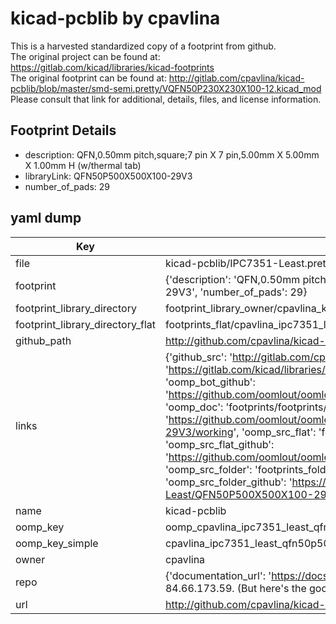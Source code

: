 # kicad-pcblib by cpavlina  
This is a harvested standardized copy of a footprint from github.  
The original project can be found at:  
https://gitlab.com/kicad/libraries/kicad-footprints  
The original footprint can be found at:
http://gitlab.com/cpavlina/kicad-pcblib/blob/master/smd-semi.pretty/VQFN50P230X230X100-12.kicad_mod
Please consult that link for additional, details, files, and license information.  
## Footprint Details
* description: QFN,0.50mm pitch,square;7 pin X 7 pin,5.00mm X 5.00mm X 1.00mm H (w/thermal tab)  
* libraryLink: QFN50P500X500X100-29V3  
* number_of_pads: 29  
## yaml dump  
| Key | Value |  
| --- | --- |  
| file | kicad-pcblib/IPC7351-Least.pretty/QFN50P500X500X100-29V3.kicad_mod |  
| footprint | {'description': 'QFN,0.50mm pitch,square;7 pin X 7 pin,5.00mm X 5.00mm X 1.00mm H (w/thermal tab)', 'libraryLink': 'QFN50P500X500X100-29V3', 'number_of_pads': 29} |  
| footprint_library_directory | footprint_library_owner/cpavlina_kicad-pcblib |  
| footprint_library_directory_flat | footprints_flat/cpavlina_ipc7351_least_qfn50p500x500x100_29v3/working |  
| github_path | http://github.com/cpavlina/kicad-pcblib/blob/master/IPC7351-Least.pretty/QFN50P500X500X100-29V3.kicad_mod |  
| links | {'github_src': 'http://gitlab.com/cpavlina/kicad-pcblib/blob/master/smd-semi.pretty/VQFN50P230X230X100-12.kicad_mod', 'github_src_repo': 'https://gitlab.com/kicad/libraries/kicad-footprints', 'oomp_bot': 'footprints/cpavlina_ipc7351_least_qfn50p500x500x100_29v3/working', 'oomp_bot_github': 'https://github.com/oomlout/oomlout_oomp_footprint_bot/tree/main/footprints/cpavlina_ipc7351_least_qfn50p500x500x100_29v3/working', 'oomp_doc': 'footprints/footprints/cpavlina/IPC7351-Least/QFN50P500X500X100-29V3/working/', 'oomp_doc_github': 'https://github.com/oomlout/oomlout_oomp_footprint_doc/tree/main/footprints/footprints/cpavlina/IPC7351-Least/QFN50P500X500X100-29V3/working', 'oomp_src_flat': 'footprints_flat/footprints_flat/cpavlina_ipc7351_least_qfn50p500x500x100_29v3/working', 'oomp_src_flat_github': 'https://github.com/oomlout/oomlout_oomp_footprint_src/tree/main/footprints_flat/cpavlina_ipc7351_least_qfn50p500x500x100_29v3/working', 'oomp_src_folder': 'footprints_folder/footprints_folder/cpavlina/IPC7351-Least/QFN50P500X500X100-29V3/working', 'oomp_src_folder_github': 'https://github.com/oomlout/oomlout_oomp_footprint_src/tree/main/footprints_folder/cpavlina/IPC7351-Least/QFN50P500X500X100-29V3/working'} |  
| name | kicad-pcblib |  
| oomp_key | oomp_cpavlina_ipc7351_least_qfn50p500x500x100_29v3 |  
| oomp_key_simple | cpavlina_ipc7351_least_qfn50p500x500x100_29v3 |  
| owner | cpavlina |  
| repo | {'documentation_url': 'https://docs.github.com/rest/overview/resources-in-the-rest-api#rate-limiting', 'message': "API rate limit exceeded for 84.66.173.59. (But here's the good news: Authenticated requests get a higher rate limit. Check out the documentation for more details.)"} |  
| url | http://github.com/cpavlina/kicad-pcblib |  

